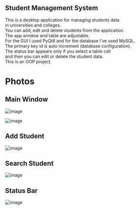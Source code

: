 ## Student Management System

This is a desktop application for managing students data  
in universities and colleges.  
You can add, edit and delete students from the application.   
The app window and table are adjustable.  
For the GUI I used PyQt6 and for the database I've used MySQL.  
The primary key id is auto increment (database configuration).  
The status bar appears only if you select a table cell    
and then you can edit or delete the student data.  
This is an OOP project.  

# Photos

## Main Window
![image](https://github.com/sefi0609/Student-Management-System/assets/81361291/7bfa9f92-dc08-4bf4-9af1-ddc1c1412fac)

![image](https://github.com/sefi0609/Student-Management-System/assets/81361291/ef480d94-0fb4-4b97-9581-06753ea327ba)

## Add Student

![image](https://github.com/sefi0609/Student-Management-System/assets/81361291/c773cca5-9567-40b9-9aa6-2cf17e789025)

## Search Student

![image](https://github.com/sefi0609/Student-Management-System/assets/81361291/886c7f74-e4f7-4b73-b9bc-d1b8e340debb)

## Status Bar

![image](https://github.com/sefi0609/Student-Management-System/assets/81361291/2ed41e7b-835c-4185-b5ea-d84df7c74d39)
